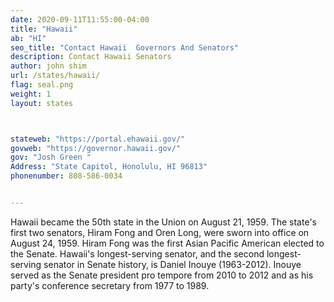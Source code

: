 ```yaml
---
date: 2020-09-11T11:55:00-04:00
title: "Hawaii"
ab: "HI"
seo_title: "Contact Hawaii  Governors And Senators"
description: Contact Hawaii Senators
author: john shim
url: /states/hawaii/
flag: seal.png
weight: 1
layout: states



stateweb: "https://portal.ehawaii.gov/"
govweb: "https://governor.hawaii.gov/"
gov: "Josh Green "
Address: "State Capitol, Honolulu, HI 96813"
phonenumber: 808-586-0034


---
```


Hawaii became the 50th state in the Union on August 21, 1959. The state's first two senators, Hiram Fong and Oren Long, were sworn into office on August 24, 1959. Hiram Fong was the first Asian Pacific American elected to the Senate. Hawaii's longest-serving senator, and the second longest-serving senator in Senate history, is Daniel Inouye (1963-2012). Inouye served as the Senate president pro tempore from 2010 to 2012 and as his party's conference secretary from 1977 to 1989. 